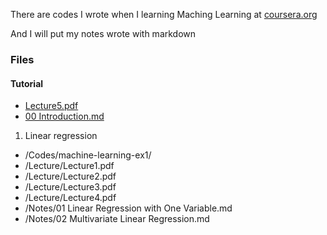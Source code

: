 There are codes I wrote when I learning Maching Learning at [coursera.org](https://www.coursera.org/learn/machine-learning/home/welcome)

And I will put my notes wrote with markdown

### Files
#### Tutorial
 - [Lecture5.pdf](/Lecture/Lecture5.pdf)
 - [00 Introduction.md](/Notes/00%20Introduction.md)

1. Linear regression
 - /Codes/machine-learning-ex1/
 - /Lecture/Lecture1.pdf
 - /Lecture/Lecture2.pdf
 - /Lecture/Lecture3.pdf
 - /Lecture/Lecture4.pdf
 - /Notes/01 Linear Regression with One Variable.md
 - /Notes/02 Multivariate Linear Regression.md
